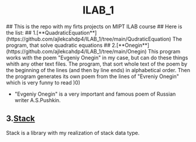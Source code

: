 <h1 align="center">ILAB_1</h1>
## This is the repo with my firts projects on MIPT ILAB course
## Here is the list:
## 1.[**QuadraticEquation**](https://github.com/ajlekcahdp4/ILAB_1/tree/main/QudraticEquation) 
The program, that solve quadratic equations
## 2.[**Onegin**](https://github.com/ajlekcahdp4/ILAB_1/tree/main/Onegin)
This program works with the poem "Evgeniy Onegin" in my case, but can do these things whith any other text files.
The program, that sort whole text of the poem by the beginning of the lines (and then by line ends) in alphabetical order.
Then the program generates its own poem from the lines of "Evreniy Onegin" which is very funny to read )0)

* "Evgeniy Onegin" is a very important and famous poem of Russian writer A.S.Pushkin.
## 3.[**Stack**](https://github.com/ajlekcahdp4/ILAB_1/tree/main/Stack)
Stack is a library with my realization of stack data type.
